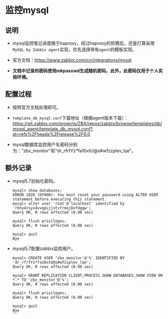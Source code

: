 # 监控mysql

## 说明
- mysql监控笔记进度晚于haproxy，经过haproxy的折腾后，还是打算采用`MySQL by Zabbix agent`实现，优先选择带有`agent`的模板实现。

- 官方文档：https://www.zabbix.com/cn/integrations/mysql

- **文档中记录的密码使用mkpasswd生成随机密码，此外，此密码仅用于个人实验环境。**


## 配置过程
- 按照官方文档处理即可。

- `template_db_mysql.conf`下载地址（根据agent版本下载）：https://git.zabbix.com/projects/ZBX/repos/zabbix/browse/templates/db/mysql_agent/template_db_mysql.conf?at=refs%2Fheads%2Frelease%2F6.0

- mysql数据库监控用户名密码分别为："zbx_monitor"和"dr_rfrfYz*fa10xtU@s#wfzzplev_lqe"。


## 额外记录
- mysql5.7初始化密码。
    ```shell
    mysql> show databases;
    ERROR 1820 (HY000): You must reset your password using ALTER USER statement before executing this statement.
    mysql> alter user 'root'@'localhost' identified by 'rhhy4rsyx4vvgpLjj<tvfrmojDxfdggw';
    Query OK, 0 rows affected (0.00 sec)
    
    mysql> flush privileges;
    Query OK, 0 rows affected (0.00 sec)
    
    mysql> quit
    Bye
    ```

- mysql5.7配置zabbix监控用户。
    ```shell
    mysql> CREATE USER 'zbx_monitor'@'%' IDENTIFIED BY 'dr_rfrfYz*fa10xtU@s#wfzzplev_lqe';
    Query OK, 0 rows affected (0.00 sec)
    
    mysql> GRANT REPLICATION CLIENT,PROCESS,SHOW DATABASES,SHOW VIEW ON *.* TO 'zbx_monitor'@'%';
    Query OK, 0 rows affected (0.00 sec)
    
    mysql> flush privileges;
    Query OK, 0 rows affected (0.00 sec)
    
    mysql> quit
    Bye
    ``